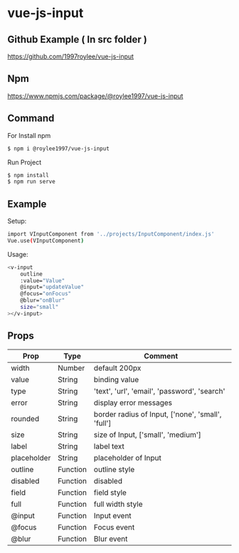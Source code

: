 # vue-js-input

## Github Example ( In src folder )

https://github.com/1997roylee/vue-js-input

## Npm

https://www.npmjs.com/package/@roylee1997/vue-js-input

## Command

For Install npm

```sh
$ npm i @roylee1997/vue-js-input
```

Run Project

```sh
$ npm install
$ npm run serve
```

## Example

Setup:

```sh
import VInputComponent from '../projects/InputComponent/index.js'
Vue.use(VInputComponent)
```

Usage:

```sh
<v-input
    outline
    :value="Value"
    @input="updateValue"
    @focus="onFocus"
    @blur="onBlur"
    size="small"
></v-input>
```

## Props

| Prop        | Type     | Comment                                           |
| ----------- | -------- | ------------------------------------------------- |
| width       | Number   | default 200px                                     |
| value       | String   | binding value                                     |
| type        | String   | 'text', 'url', 'email', 'password', 'search'      |
| error       | String   | display error messages                            |
| rounded     | String   | border radius of Input, ['none', 'small', 'full'] |
| size        | String   | size of Input, ['small', 'medium']                |
| label       | String   | label text                                        |
| placeholder | String   | placeholder of Input                              |
| outline     | Function | outline style                                     |
| disabled    | Function | disabled                                          |
| field       | Function | field style                                       |
| full        | Function | full width style                                  |
| @input      | Function | Input event                                       |
| @focus      | Function | Focus event                                       |
| @blur       | Function | Blur event                                        |
